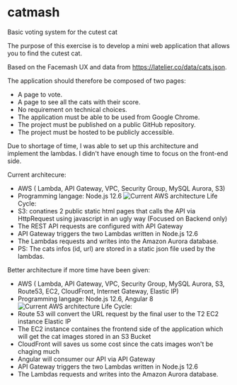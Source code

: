 # catmash
Basic voting system for the cutest cat

The purpose of this exercise is to develop a mini web application that allows you to find the cutest cat.

Based on the Facemash UX and data from https://latelier.co/data/cats.json.

The application should therefore be composed of two pages:
- A page to vote.
- A page to see all the cats with their score.
- No requirement on technical choices.
- The application must be able to be used from Google Chrome.
- The project must be published on a public GitHub repository.
- The project must be hosted to be publicly accessible.


Due to shortage of time, I was able to set up this architecture and implement the lambdas.
I didn't have enough time to focus on the front-end side.

Current architecure:
- AWS ( Lambda, API Gateway, VPC, Security Group, MySQL Aurora, S3)
- Programming langage: Node.js 12.6
![Current AWS architecture](https://catmashvoting.s3.amazonaws.com/catmash.jpeg)
Life Cycle:
- S3: conatines 2 public static html pages that calls the API via HttpRequest using javascript in an ugly way (Focused on Backend only)
- The REST API requests are configured with API Gateway
- API Gateway triggers the two Lambdas written in Node.js 12.6
- The Lambdas requests and writes into the Amazon Aurora database.
- PS: The cats infos (id, url) are stored in a static json file used by the lambdas.

Better architecture if more time have been given:
- AWS ( Lambda, API Gateway, VPC, Security Group, MySQL Aurora, S3, Route53, EC2, CloudFront, Internet Gateway, Elastic IP)
- Programming langage: Node.js 12.6, Angular 8
![Current AWS architecture](https://catmashvoting.s3.amazonaws.com/expected.jpeg)
Life Cycle:
- Route 53 will convert the URL request by the final user to the T2 EC2 instance Elastic IP
- The EC2 instance containes the frontend side of the application which will get the cat images stored in an S3 Bucket
- CloudFront will saves us some cost since the cats images won't be chaging much
- Angular will consumer our API via API Gateway
- API Gateway triggers the two Lambdas written in Node.js 12.6
- The Lambdas requests and writes into the Amazon Aurora database.
